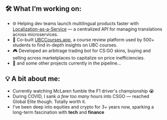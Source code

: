 ## 🛠 What I’m working on:
- 🌐 Helping dev teams launch multilingual products faster with [Localization-as-a-Service](https://github.com/ubclaunchpad/localization) — a centralized API for managing translations across microservices.
- 🚀 Co-built [UBCCourses.app](https://ubccourses.app), a course review platform used by 500+ students to find in-depth insights on UBC courses.
- 🎮 Developed an arbitrage trading bot for CS:GO skins, buying and selling across marketplaces to capitalize on price inefficiencies.
- 🔧 and some other projects currently in the pipeline...

## 💡 A bit about me:
- Currently watching McLaren fumble the F1 driver's championship 😭  
- During COVID, I sank *a few too many* hours into CSGO — reached Global Elite though. Totally worth it.
- I’ve been deep into equities and crypto for 3+ years now, sparking a long-term fascination with **tech** and **finance**
